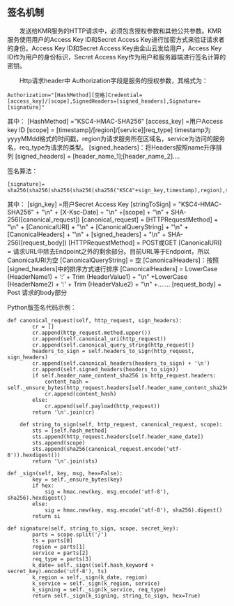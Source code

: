 ## 签名机制


　　发送给KMR服务的HTTP请求中，必须包含授权参数和其他公共参数。KMR服务使用用户的Access Key ID和Secret Access Key进行加密方式来验证请求者的身份。Access Key ID和Secret Access Key由金山云发给用户，Access Key ID作为用户的身份标识，Secret Access Key作为用户和服务器端进行签名计算的密钥。

　　Http请求header中 Authorization字段是服务的授权参数，其格式为：

```
Authorization="[HashMethod][空格]Credential=[access_key]/[scope],SignedHeaders=[signed_headers],Signature=[signature]"
```
其中：
[HashMethod] ="KSC4-HMAC-SHA256"
[access_key] =用户Access key ID
[scope] = [timestamp]/[region]/[service][req_type]
timestamp为yyyyMMdd格式的时间戳，region为请求服务所在区域名，service为访问的服务名，req_type为请求的类型。
[signed_headers]：将Headers按照name升序排列
[signed_headers] = [header_name_1];[header_name_2]....

签名算法：

```
[signature]= sha256(sha256(sha256(sha256(sha256("KSC4"+sign_key,timestamp),region),service),req_type),string_to_sign)
```

其中：
[sign_key] =用户Secret Access Key
[stringToSign] = "KSC4-HMAC-SHA256" + "\n"
		  + [X-Ksc-Date] + "\n"
        +[scope] + “\n”
		 + SHA-256([canonical_request])
[canonical_request] = [HTTPRequestMethod] + "\n"
 		 + [CanonicalURI] + "\n"
		 + [CanonicalQueryString] + "\n"
		 + [CanonicalHeaders] + "\n"
		 + [signed_headers] + "\n"
		 + SHA-256([request_body])
[HTTPRequestMethod] = POST或GET
[CanonicalURI] = 请求URL中除去Endpoint之外的剩余部分。目前URL等于Endpoint，所以CanonicalURI为空
[CanonicalQueryString] = 空
[CanonicalHeaders]：按照[signed_headers]中的排序方式进行排序
[CanonicalHeaders] =
LowerCase (HeaderName1) + ‘:’ + Trim (HeaderValue1) + "\n"
     +LowerCase (HeaderName2) + ‘:’ + Trim (HeaderValue2) + "\n"
+.......
[request_body] = Post 请求的body部分


Python版签名代码示例：

```
def canonical_request(self, http_request, sign_headers):
        cr = []
        cr.append(http_request.method.upper())
        cr.append(self.canonical_uri(http_request))
        cr.append(self.canonical_query_string(http_request))
        headers_to_sign = self.headers_to_sign(http_request, sign_headers)
        cr.append(self.canonical_headers(headers_to_sign) + '\n')
        cr.append(self.signed_headers(headers_to_sign))
        if self.header_name_content_sha256 in http_request.headers:
            content_hash = self._ensure_bytes(http_request.headers[self.header_name_content_sha256])
            cr.append(content_hash)
        else:
            cr.append(self.payload(http_request))
        return '\n'.join(cr)

    def string_to_sign(self, http_request, canonical_request, scope):
        sts = [self.hash_method]
        sts.append(http_request.headers[self.header_name_date])
        sts.append(scope)
        sts.append(sha256(canonical_request.encode('utf-8')).hexdigest())
        return '\n'.join(sts)

def _sign(self, key, msg, hex=False):
        key = self._ensure_bytes(key)
        if hex:
            sig = hmac.new(key, msg.encode('utf-8'), sha256).hexdigest()
        else:
            sig = hmac.new(key, msg.encode('utf-8'), sha256).digest()
        return si

def signature(self, string_to_sign, scope, secret_key):
        parts = scope.split('/')
        ts = parts[0]
        region = parts[1]
        service = parts[2]
        req_type = parts[3]
        k_date= self._sign((self.hash_keyword + secret_key).encode('utf-8'), ts)
        k_region = self._sign(k_date, region)
        k_service = self._sign(k_region, service)
        k_signing = self._sign(k_service, req_type)
        return self._sign(k_signing, string_to_sign, hex=True)
```